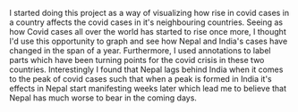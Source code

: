 I started doing this project as a way of visualizing how rise in covid cases in a country affects the covid cases in it's neighbouring countries. Seeing as how Covid cases all over
the world has started to rise once more, I thought I'd use this opportunity to graph and see how Nepal and India's cases have changed in the span of a year.
Furthermore, I used annotations to label parts which have been turning points for the covid crisis in these two countries.
Interestingly I found that Nepal lags behind India when it comes to the peak of covid cases such that when a peak is formed in India it's effects in Nepal start manifesting weeks later which lead me to believe that Nepal has much worse to bear in the coming days.
